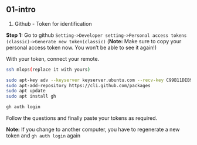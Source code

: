 
## 01-intro
1. Github - Token for identification

**Step 1:** Go to github `Setting->Developer setting->Personal access tokens (classic)->Generate new token(classic)` (**Note:** Make sure to copy your personal access token now. You won’t be able to see it again!)

With your token, connect your remote.

```sh
ssh mlops(replace it with yours)
```

```sh
sudo apt-key adv --keyserver keyserver.ubuntu.com --recv-key C99B11DEB97541F0
sudo apt-add-repository https://cli.github.com/packages
sudo apt update
sudo apt install gh
```

```sh
gh auth login
```
Follow the questions and finally paste your tokens as required.

**Note:** If you change to another computer, you have to regenerate a new token and `gh auth login` again 



